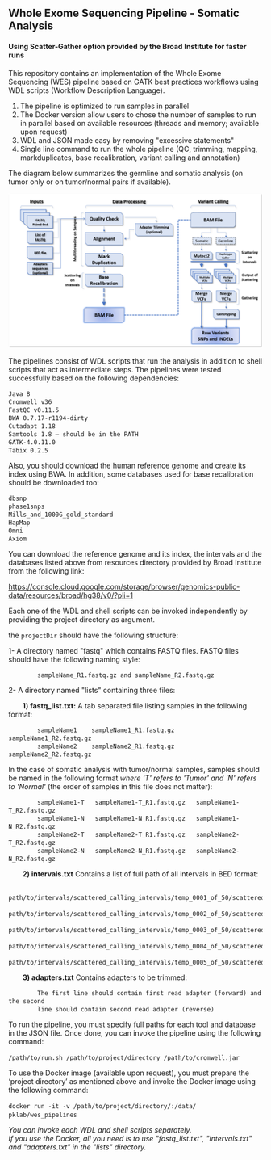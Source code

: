 ## Whole Exome Sequencing Pipeline - Somatic Analysis
#### Using Scatter-Gather option provided by the Broad Institute for faster runs

This repository contains an implementation of the Whole Exome Sequencing (WES) pipeline based on GATK best practices workflows using WDL scripts (Workflow Description Language).

1) The pipeline is optimized to run samples in parallel
2) The Docker version allow users to chose the number of samples to run in parallel based on available resources (threads and memory; available upon request)
3) WDL and JSON made easy by removing "excessive statements"
4) Single line command to run the whole pipeline (QC, trimming, mapping, markduplicates, base recalibration, variant calling and annotation)

The diagram below summarizes the germline and somatic analysis (on tumor only or on tumor/normal pairs if available).


![alt text](wes_workflow/wes_pipelines.png "Whole Exome Sequencing Pipelines")

The pipelines consist of WDL scripts that run the analysis in addition to shell scripts that act as intermediate steps. The pipelines were tested successfully based on the following dependencies: 

    Java 8 
    Cromwell v36 
    FastQC v0.11.5 
    BWA 0.7.17-r1194-dirty 
    Cutadapt 1.18 
    Samtools 1.8 – should be in the PATH 
    GATK-4.0.11.0 
    Tabix 0.2.5 

Also, you should download the human reference genome and create its index using BWA. In addition, some databases used for base recalibration should be downloaded too: 

    dbsnp
    phase1snps 
    Mills_and_1000G_gold_standard 
    HapMap 
    Omni 
    Axiom 

You can download the reference genome and its index, the intervals and the databases listed above from resources directory provided by Broad Institute from the following link: 

https://console.cloud.google.com/storage/browser/genomics-public-data/resources/broad/hg38/v0/?pli=1

Each one of the WDL and shell scripts can be invoked independently by providing the project directory as argument.
  
the `projectDir` should have the following structure:  

1- A directory named "fastq" which contains FASTQ files. FASTQ files should have the following naming style:

            sampleName_R1.fastq.gz and sampleName_R2.fastq.gz

2- A directory named "lists" containing three files:

&ensp;&ensp;&ensp;&ensp;**1) fastq_list.txt:** A tab separated file listing samples in the following format:

            sampleName1    sampleName1_R1.fastq.gz    sampleName1_R2.fastq.gz
            sampleName2    sampleName2_R1.fastq.gz    sampleName2_R2.fastq.gz

In the case of somatic analysis with tumor/normal samples, samples should be named
in the following format *where 'T' refers to 'Tumor' and 'N' refers to 'Normal'*
(the order of samples in this file does not matter):

	        sampleName1-T	sampleName1-T_R1.fastq.gz	sampleName1-T_R2.fastq.gz
            sampleName1-N	sampleName1-N_R1.fastq.gz	sampleName1-N_R2.fastq.gz
            sampleName2-T	sampleName2-T_R1.fastq.gz	sampleName2-T_R2.fastq.gz
            sampleName2-N	sampleName2-N_R1.fastq.gz	sampleName2-N_R2.fastq.gz

&ensp;&ensp;&ensp;&ensp;**2) intervals.txt** Contains a list of full path of all intervals in BED format:

            path/to/intervals/scattered_calling_intervals/temp_0001_of_50/scattered.interval_list
            path/to/intervals/scattered_calling_intervals/temp_0002_of_50/scattered.interval_list
            path/to/intervals/scattered_calling_intervals/temp_0003_of_50/scattered.interval_list
            path/to/intervals/scattered_calling_intervals/temp_0004_of_50/scattered.interval_list
            path/to/intervals/scattered_calling_intervals/temp_0005_of_50/scattered.interval_list

&ensp;&ensp;&ensp;&ensp;**3) adapters.txt** Contains adapters to be trimmed: 

	        The first line should contain first read adapter (forward) and the second
            line should contain second read adapter (reverse) 

To run the pipeline, you must specify full paths for each tool and database in the JSON file. Once done, you can invoke the pipeline using the following command:  

`/path/to/run.sh /path/to/project/directory /path/to/cromwell.jar`


To use the Docker image (available upon request), you must prepare the ‘project directory’ as mentioned above and invoke the Docker image using the following command:  

`docker run -it -v /path/to/project/directory/:/data/ pklab/wes_pipelines `

*You can invoke each WDL and shell scripts separately.*  
*If you use the Docker, all you need is to use "fastq_list.txt", "intervals.txt" and "adapters.txt" in the "lists" directory.*


